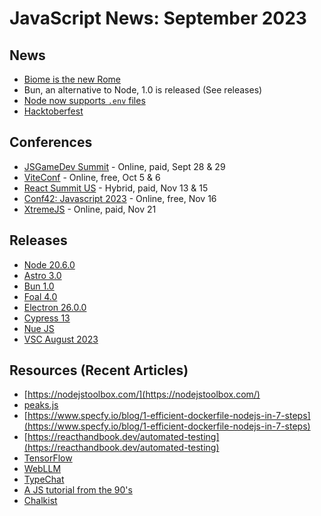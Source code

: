 # JavaScript News: September 2023

## News
* [Biome is the new Rome](https://biomejs.dev/blog/annoucing-biome)
* Bun, an alternative to Node, 1.0 is released (See releases)
* [Node now supports `.env` files](https://www.infoworld.com/article/3706095/nodejs-upgrade-adds-environment-variable-config.html)
* [Hacktoberfest](https://hacktoberfest.com/)

## Conferences
* [JSGameDev Summit](https://jsgamedev.com/) - Online, paid, Sept 28 & 29
* [ViteConf](https://viteconf.org/23/) - Online, free, Oct 5 & 6
* [React Summit US](https://reactsummit.us/) - Hybrid, paid, Nov 13 & 15
* [Conf42: Javascript 2023](https://www.conf42.com/js2023) - Online, free, Nov 16
* [XtremeJS](https://xtremejs.dev/2023/) - Online, paid, Nov 21

## Releases
* [Node 20.6.0](https://philna.sh/blog/2023/09/05/nodejs-supports-dotenv/)
* [Astro 3.0](https://astro.build/blog/astro-3/)
* [Bun 1.0](https://bun.sh/blog/bun-v1.0)
* [Foal 4.0](https://github.com/FoalTS/foal/releases/tag/v4.0.0)
* [Electron 26.0.0](https://www.electronjs.org/blog/electron-26-0)
* [Cypress 13](https://www.cypress.io/blog/2023/08/29/announcing-cypress-13-test-replay/)
* [Nue JS](https://nuejs.org/docs/nuejs/)
* [VSC August 2023](https://code.visualstudio.com/updates/v1_82)

## Resources (Recent Articles)
* [https://nodejstoolbox.com/](https://nodejstoolbox.com/)
* [peaks.js](https://waveform.prototyping.bbc.co.uk/)
* [https://www.specfy.io/blog/1-efficient-dockerfile-nodejs-in-7-steps](https://www.specfy.io/blog/1-efficient-dockerfile-nodejs-in-7-steps)
* [https://reacthandbook.dev/automated-testing](https://reacthandbook.dev/automated-testing)
* [TensorFlow](https://www.tensorflow.org/js)
* [WebLLM](https://webllm.mlc.ai/)
* [TypeChat](https://microsoft.github.io/TypeChat/blog/introducing-typechat/)
* [A JS tutorial from the 90's](http://home.ubalt.edu/abento/js-tutor/javascr.htm)
* [Chalkist](https://chalk.ist/)